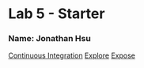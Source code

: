 # Lab 5 - Starter
### Name: Jonathan Hsu
[Continuous Integration](https://github.com/jonathaanh/introduction-to-git)
[Explore](https://jonathaanh.github.io/Lab5_Starter/explore.html)
[Expose](https://jonathaanh.github.io/Lab5_Starter/explose.html)
